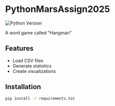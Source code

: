 # PythonMarsAssign2025

![Python Version]()

A word game called "Hangman"

## Features
- Load CSV files
- Generate statistics
- Create visualizations

## Installation
```bash
pip install -r requirements.txt